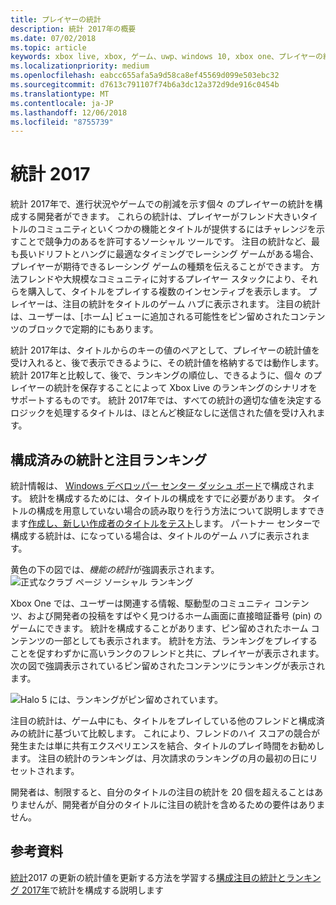 ```yaml
---
title: プレイヤーの統計
description: 統計 2017年の概要
ms.date: 07/02/2018
ms.topic: article
keywords: xbox live, xbox, ゲーム、uwp、windows 10, xbox one、プレイヤーの統計、ランキング, 統計 2017
ms.localizationpriority: medium
ms.openlocfilehash: eabcc655afa5a9d58ca8ef45569d099e503ebc32
ms.sourcegitcommit: d7613c791107f74b6a3dc12a372d9de916c0454b
ms.translationtype: MT
ms.contentlocale: ja-JP
ms.lasthandoff: 12/06/2018
ms.locfileid: "8755739"
---
```

# <a name="stats-2017"></a>統計 2017

統計 2017年で、進行状況やゲームでの削減を示す個々 のプレイヤーの統計を構成する開発者ができます。 これらの統計は、プレイヤーがフレンド大きいタイトルのコミュニティといくつかの機能とタイトルが提供するにはチャレンジを示すことで競争力のあるを許可するソーシャル ツールです。 注目の統計など、最も長いドリフトとハングに最適なタイミングでレーシング ゲームがある場合、プレイヤーが期待できるレーシング ゲームの種類を伝えることができます。 方法フレンドや大規模なコミュニティに対するプレイヤー スタックにより、それらを購入して、タイトルをプレイする複数のインセンティブを表示します。 プレイヤーは、注目の統計をタイトルのゲーム ハブに表示されます。 注目の統計は、ユーザーは、[ホーム] ビューに追加される可能性をピン留めされたコンテンツのブロックで定期的にもあります。

統計 2017年は、タイトルからのキーの値のペアとして、プレイヤーの統計値を受け入れると、後で表示できるように、その統計値を格納するでは動作します。 統計 2017年と比較して、後で、ランキングの順位し、できるように、個々 のプレイヤーの統計を保存することによって Xbox Live のランキングのシナリオをサポートするものです。 統計 2017年では、すべての統計の適切な値を決定するロジックを処理するタイトルは、ほとんど検証なしに送信された値を受け入れます。

## <a name="configured-stats-and-featured-leaderboards"></a>構成済みの統計と注目ランキング

統計情報は、 [Windows デベロッパー センター ダッシュ ボード](https://developer.microsoft.com/en-us/dashboard/windows/overview)で構成されます。 統計を構成するためには、タイトルの構成をすでに必要があります。 タイトルの構成を用意していない場合の読み取りを行う方法について説明しますできます[作成し、新しい作成者のタイトルをテスト](../get-started-with-creators/create-and-test-a-new-creators-title.md)します。  パートナー センターで構成する統計は、になっている場合は、タイトルのゲーム ハブに表示されます。

黄色の下の図では、*機能の統計*が強調表示されます。
![正式なクラブ ページ ソーシャル ランキング](../images/omega/gamehub_featuredstats.png)


Xbox One では、ユーザーは関連する情報、駆動型のコミュニティ コンテンツ、および開発者の投稿をすばやく見つけるホーム画面に直接暗証番号 (pin) のゲームにできます。 統計を構成することがあります、ピン留めされたホーム コンテンツの一部としても表示されます。 統計を方法、ランキングをプレイすることを促すわずかに高いランクのフレンドと共に、プレイヤーが表示されます。 次の図で強調表示されているピン留めされたコンテンツにランキングが表示されます。

![Halo 5 には、ランキングがピン留めされています。](../images/stats/Halo_5_Pinned_Leaderboard.png)

注目の統計は、ゲーム中にも、タイトルをプレイしている他のフレンドと構成済みの統計に基づいて比較します。 これにより、フレンドのハイ スコアの競合が発生または単に共有エクスペリエンスを結合、タイトルのプレイ時間をお勧めします。 注目の統計のランキングは、月次請求のランキングの月の最初の日にリセットされます。

開発者は、制限すると、自分のタイトルの注目の統計を 20 個を超えることはありませんが、開発者が自分のタイトルに注目の統計を含めるための要件はありません。

## <a name="further-reading"></a>参考資料
[統計](player-stats-updating.md)2017 の更新の統計値を更新する方法を学習する[構成注目の統計とランキング 2017年](../configure-xbl/dev-center/featured-stats-and-leaderboards.md)で統計を構成する説明します